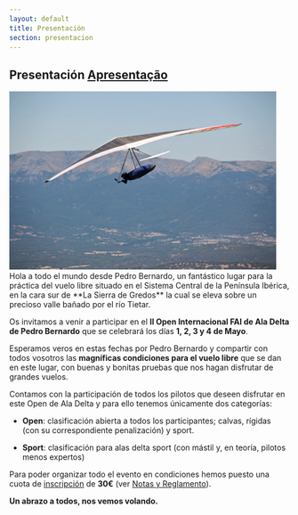 ```yaml
---
layout: default
title: Presentación
section: presentacion
---
```


<h2>Presentación <a href="apresentacao.html">Apresentação</a></h2>

<img class="right" src="images/carlos_y_la_escusa.jpg" alt="Despegue oeste de Pedro Bernardo (autor Carlos 'parapen')"/>
Hola a todo el mundo desde Pedro Bernardo, un fantástico lugar para la práctica del vuelo libre situado en el Sistema Central de la Península Ibérica, en la cara sur de **La Sierra de Gredos** la cual se eleva sobre un precioso valle bañado por el río Tietar.

Os invitamos a venir a participar en el **II Open Internacional FAI de Ala Delta de Pedro Bernardo** que se celebrará los días **1, 2, 3 y 4 de Mayo**.

Esperamos veros en estas fechas por Pedro Bernardo y compartir con todos vosotros las **magníficas condiciones para el vuelo libre** que se dan en este lugar, con buenas y bonitas pruebas que nos hagan disfrutar de grandes vuelos.

Contamos con  la participación de todos los pilotos que deseen disfrutar en este Open de Ala Delta y para ello tenemos únicamente dos categorías:

* **Open**: clasificación abierta a todos los participantes; calvas, rígidas (con su correspondiente penalización) y sport.

* **Sport**: clasificación para alas delta sport (con mástil y, en teoría, pilotos menos expertos)

Para poder organizar todo el evento en condiciones hemos puesto una cuota de [inscripción](inscripcion.html "Formulario de inscripción") de **30€** (ver [Notas y Reglamento](reglamento.html)).

**Un abrazo a todos, nos vemos volando.**


